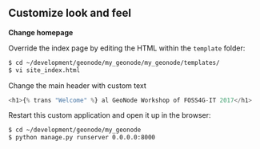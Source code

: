 ## Customize look and feel

**Change homepage**

Override the index page by editing the HTML within the `template` folder:

```bash
$ cd ~/development/geonode/my_geonode/my_geonode/templates/
$ vi site_index.html
```

Change the main header with custom text

```python
<h1>{% trans "Welcome" %} al GeoNode Workshop of FOSS4G-IT 2017</h1>
```

Restart this custom application and open it up in the browser:

```bash
$ cd ~/development/geonode/my_geonode
$ python manage.py runserver 0.0.0.0:8000
```

